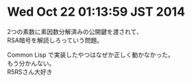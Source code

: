 Wed Oct 22 01:13:59 JST 2014
===

2つの素数に素因数分解済みの公開鍵を渡されて、  
RSA暗号を解読しろっていう問題。

<script src="https://gist.github.com/cympfh/f471d36dfbb4bc184c18.js"></script>

Common Lisp で実装したやつはなぜか正しく動かなかった。  
もう分かんない。  
R5RSさん大好き
